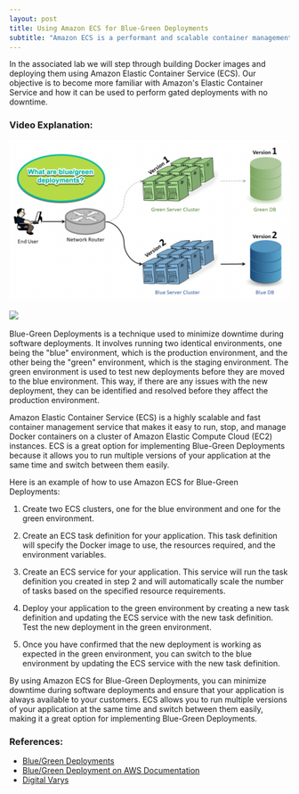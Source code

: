 ```yaml
---
layout: post
title: Using Amazon ECS for Blue-Green Deployments
subtitle: "Amazon ECS is a performant and scalable container management and orchestration service"
---
```


In the associated lab we will step through building Docker images and deploying them using Amazon Elastic Container Service (ECS). Our objective is to become more familiar with Amazon's Elastic Container Service and how it can be used to perform gated deployments with no downtime.

### Video Explanation:

[![IMAGE_ALT](/img/blue_green_video_cover.png)](https://youtu.be/XaUKUfn_lYA)

![](../img/blue_green_deployments.gif)

Blue-Green Deployments is a technique used to minimize downtime during software deployments. It involves running two identical environments, one being the "blue" environment, which is the production environment, and the other being the "green" environment, which is the staging environment. The green environment is used to test new deployments before they are moved to the blue environment. This way, if there are any issues with the new deployment, they can be identified and resolved before they affect the production environment.

Amazon Elastic Container Service (ECS) is a highly scalable and fast container management service that makes it easy to run, stop, and manage Docker containers on a cluster of Amazon Elastic Compute Cloud (EC2) instances. ECS is a great option for implementing Blue-Green Deployments because it allows you to run multiple versions of your application at the same time and switch between them easily.


Here is an example of how to use Amazon ECS for Blue-Green Deployments:

1. Create two ECS clusters, one for the blue environment and one for the green environment.

2. Create an ECS task definition for your application. This task definition will specify the Docker image to use, the resources required, and the environment variables.

3. Create an ECS service for your application. This service will run the task definition you created in step 2 and will automatically scale the number of tasks based on the specified resource requirements.

4. Deploy your application to the green environment by creating a new task definition and updating the ECS service with the new task definition. Test the new deployment in the green environment.

5. Once you have confirmed that the new deployment is working as expected in the green environment, you can switch to the blue environment by updating the ECS service with the new task definition.

By using Amazon ECS for Blue-Green Deployments, you can minimize downtime during software deployments and ensure that your application is always available to your customers. ECS allows you to run multiple versions of your application at the same time and switch between them easily, making it a great option for implementing Blue-Green Deployments.

### References:

- [Blue/Green Deployments](https://docs.aws.amazon.com/whitepapers/latest/overview-deployment-options/bluegreen-deployments.html)
- [Blue/Green Deployment on AWS Documentation](https://aws.amazon.com/quickstart/architecture/blue-green-deployment/)
- [Digital Varys](https://digitalvarys.com/what-is-blue-green-deployment/)

<br>